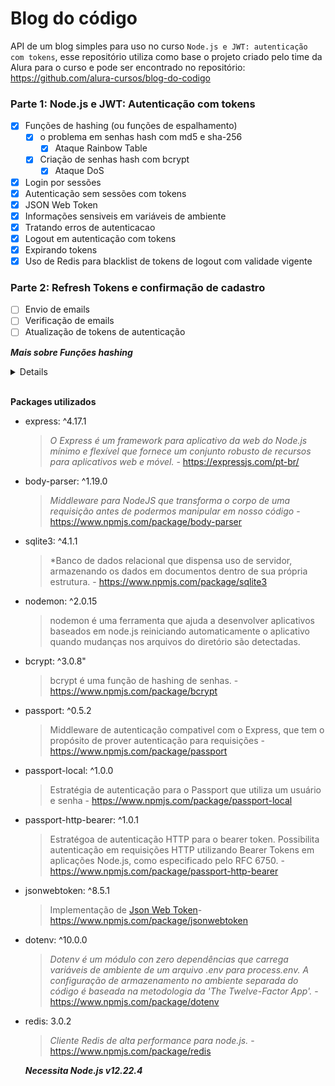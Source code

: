 # Blog do código

API de um blog simples para uso no curso `Node.js e JWT: autenticação com tokens`,
esse repositório utiliza como base o projeto criado pelo time da Alura para o curso 
e pode ser encontrado no repositório: https://github.com/alura-cursos/blog-do-codigo

### Parte 1: Node.js e JWT: Autenticação com tokens
- [x] Funções de hashing (ou funções de espalhamento)
  - [x] o problema em senhas hash com md5 e sha-256
    - [x] Ataque Rainbow Table
  - [x] Criação de senhas hash com bcrypt
    - [x] Ataque DoS
- [x] Login por sessões
- [x] Autenticação sem sessões com tokens
- [x] JSON Web Token
- [x] Informações sensiveis em variáveis de ambiente
- [x] Tratando erros de autenticacao
- [x] Logout em autenticação com tokens
- [x] Expirando tokens
- [x] Uso de Redis para blacklist de tokens de logout com validade vigente

### Parte 2: Refresh Tokens e confirmação de cadastro
- [ ] Envio de emails
- [ ] Verificação de emails
- [ ] Atualização de tokens de autenticação

***Mais sobre Funções hashing***
<details>
  <p>
    Existe diversas opções de funções de hashing, vamos ver por exemplo o MD5 e SHA-256, porém essas duas funções possuem um problema por serem muito rápidas, um atacante(hacker) tem a possibilidade de gerar ~50milhões de hashes/s com essas funções de hash, então ele pode fazer uma tabela com senhas e o valor hash da senha, ele irá pegar uma lista de senhas mais comuns liberadas todo ano pela internet e para cada uma dessas senhas ele faz uma permutação nos caracteres, e com isso consegue expandir a lista com outras possíveis senhas e gerar uma tabela com maiores possibilidades de desvendar a senha de usuários de uma base de dados, daí pegando uma base de dados de usuários furtada que tem as senhas hash salvas, ele poderá através de comparação de hashs, descobrir qual a senha gerou a senha hash. Além desse método o atacante pode utilizar uma estrutura de dados avançada chamada 'rainbow table', onde é possível guardas as mesmas informações da senha e da senha hash gerada ocupando menos espaço, esse é um tipo de ataque muito comum que podem fazer nossas senhas serem expostas e é conhecido como 'Rainbow Table Attack'. 
  </p>
  <p>
    Para previnir esse tipo de ataque fazemos uma modicação na função hash para receber 'string pseudo-aleatória de uso único' ou SALT, assim essa função de hash modificada vai receber a senha e o SALT e vai combinar os dois na geração da senha hash. Com isso o atacante teria que fazer para cada possível SALT uma tabela, o que torna inviável o rainbow table attack, porém isso ainda não torna impossível a descoberta da senha caso o atacante tenha acesso ao banco de dados, ainda é possível, apesar de muito lento, utilizar o método anterior para gerar possíveis senhas para aplicar o hash.
  </p>
  <p>
    A Solução desse problema é utilizar uma outra função de hash, mais específica para esse caso que irá que além de receber a senha, irá receber um valor de custo que determina o quão lento a função irá demorar para executar, assim é possível controlar a velocidade de execução do algoritmo com base no poder computacional da época, pois quanto mais o custo, mais essa função irá demorar para executar e conforme o tempo passa e o poder de processamento evolui, será necessário apenas aumentar o valor do custo que a aplicação se manterá segura. No projeto vamos utilizar uma função de hash (BCRYPT.HASH) em que o SALT é gerado automáticamente, nos livrando dessa preocupação.
  </p>
</details>


<br />

**Packages utilizados**

- express: ^4.17.1
  > *O Express é um framework para aplicativo da web do Node.js mínimo e flexível que fornece um conjunto robusto de recursos para aplicativos web e móvel.* - https://expressjs.com/pt-br/
- body-parser: ^1.19.0
  > *Middleware para NodeJS que transforma o corpo de uma requisição antes de podermos manipular em nosso código* - https://www.npmjs.com/package/body-parser
- sqlite3: ^4.1.1
  > *Banco de dados relacional que dispensa uso de servidor, armazenando os dados em documentos dentro de sua própria estrutura. - https://www.npmjs.com/package/sqlite3
- nodemon: ^2.0.15
  > nodemon é uma ferramenta que ajuda a desenvolver aplicativos baseados em node.js reiniciando automaticamente o aplicativo quando mudanças nos arquivos do diretório são detectadas.
- bcrypt: ^3.0.8"
  > bcrypt é uma função de hashing de senhas. - https://www.npmjs.com/package/bcrypt
- passport: ^0.5.2
  > Middleware de autenticação compativel com o Express, que tem o propósito de prover autenticação para requisições - https://www.npmjs.com/package/passport
- passport-local: ^1.0.0
  > Estratégia de autenticação para o Passport que utiliza um usuário e senha - https://www.npmjs.com/package/passport-local
- passport-http-bearer: ^1.0.1
  > Estratégoa de autenticação HTTP para o bearer token. Possibilita autenticação em requisições HTTP utilizando Bearer Tokens em aplicações Node.js, como especificado pelo RFC 6750. - https://www.npmjs.com/package/passport-http-bearer
- jsonwebtoken: ^8.5.1
  > Implementação de [Json Web Token](https://datatracker.ietf.org/doc/html/rfc7519)- https://www.npmjs.com/package/jsonwebtoken
- dotenv: ^10.0.0
  > *Dotenv é um módulo con zero dependências que carrega variáveis de ambiente de um arquivo .env para process.env. A configuração de armazenamento no ambiente separada do código é baseada na metodologia da 'The Twelve-Factor App'.* - https://www.npmjs.com/package/dotenv
- redis: 3.0.2
  > *Cliente Redis de alta performance para node.js.* - https://www.npmjs.com/package/redis


  ***Necessita Node.js v12.22.4***